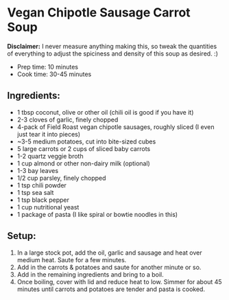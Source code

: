 Vegan Chipotle Sausage Carrot Soup
====
**Disclaimer:** I never measure anything making this, so tweak the quantities of everything to adjust the spiciness and density
of this soup as desired.  :)

* Prep time: 10 minutes
* Cook time: 30-45 minutes

## Ingredients:
* 1 tbsp coconut, olive or other oil (chili oil is good if you have it)
* 2-3 cloves of garlic, finely chopped
* 4-pack of Field Roast vegan chipotle sausages, roughly sliced (I even just tear it into pieces)
* ~3-5 medium potatoes, cut into bite-sized cubes
* 5 large carrots or 2 cups of sliced baby carrots
* 1-2 quartz veggie broth
* 1 cup almond or other non-dairy milk (optional)
* 1-3 bay leaves
* 1/2 cup parsley, finely chopped
* 1 tsp chili powder
* 1 tsp sea salt
* 1 tsp black pepper
* 1 cup nutritional yeast
* 1 package of pasta (I like spiral or bowtie noodles in this)

## Setup:
1. In a large stock pot, add the oil, garlic and sausage and heat over medium heat. Saute for a few minutes.
2. Add in the carrots & potatoes and saute for another minute or so.
3. Add in the remaining ingredients and bring to a boil.
4. Once boiling, cover with lid and reduce heat to low. Simmer for about 45 minutes until carrots and potatoes are tender and pasta is cooked.
